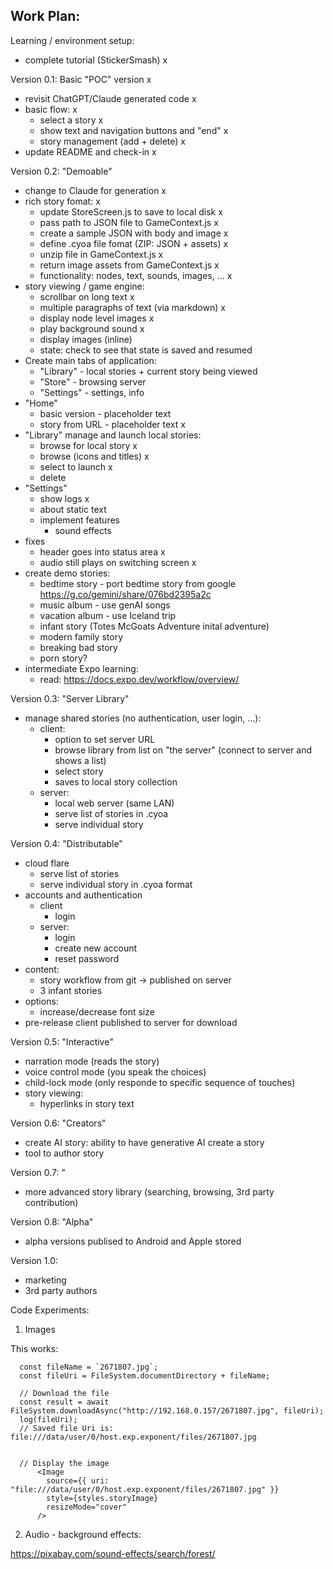 Work Plan:
----------

Learning / environment setup:

- complete tutorial (StickerSmash) x

Version 0.1: Basic "POC" version x
- revisit ChatGPT/Claude generated code x
- basic flow: x
   - select a story x
   - show text and navigation buttons and "end" x
   - story management (add + delete) x
- update README and check-in x

Version 0.2: "Demoable"
- change to Claude for generation x
- rich story fomat: x
   - update StoreScreen.js to save to local disk x
   - pass path to JSON file to GameContext.js x
   - create a sample JSON with body and image x
   - define .cyoa file fomat (ZIP: JSON + assets) x
   - unzip file in GameContext.js x
   - return image assets from GameContext.js x
   - functionality: nodes, text, sounds, images, ... x
- story viewing / game engine:
   - scrollbar on long text x
   - multiple paragraphs of text (via markdown) x
   - display node level images x
   - play background sound x
   - display images (inline)
   - state: check to see that state is saved and resumed
- Create main tabs of application:
   - "Library" - local stories + current story being viewed
   - "Store" - browsing server
   - "Settings" - settings, info
- "Home"
   - basic version - placeholder text
   - story from URL - placeholder text x
- "Library" manage and launch local stories:
   - browse for local story x
   - browse (icons and titles) x
   - select to launch x
   - delete
- "Settings"
   - show logs x
   - about static text
   - implement features
      - sound effects
- fixes
   - header goes into status area x
   - audio still plays on switching screen x
- create demo stories:
   - bedtime story - port bedtime story from google https://g.co/gemini/share/076bd2395a2c
   - music album - use genAI songs
   - vacation album - use Iceland trip
   - infant story (Totes McGoats Adventure inital adventure)
   - modern family story
   - breaking bad story
   - porn story?
- intermediate Expo learning:
   - read: https://docs.expo.dev/workflow/overview/

Version 0.3: "Server Library"
- manage shared stories (no authentication, user login, ...):
   - client:
      - option to set server URL
      - browse library from list on "the server" (connect to server and shows a list)
      - select story
      - saves to local story collection
   - server:
      - local web server (same LAN)
      - serve list of stories in .cyoa
      - serve individual story

Version 0.4: "Distributable"
- cloud flare
   - serve list of stories
   - serve individual story in .cyoa format
- accounts and authentication
    - client
      - login
    - server:
      - login
      - create new account
      - reset password
- content:
   - story workflow from git -> published on server
   - 3 infant stories
- options:
   - increase/decrease font size
- pre-release client published to server for download

Version 0.5: "Interactive"
- narration mode (reads the story)
- voice control mode (you speak the choices)
- child-lock mode (only responde to specific sequence of touches)
- story viewing:
   - hyperlinks in story text

Version 0.6: "Creators"
- create AI story: ability to have generative AI create a story
- tool to author story

Version 0.7: "
- more advanced story library (searching, browsing, 3rd party contribution)

Version 0.8: "Alpha"
- alpha versions publised to Android and Apple stored

Version 1.0:
- marketing
- 3rd party authors




Code Experiments:

1. Images

This works:

      const fileName = `2671807.jpg`;
      const fileUri = FileSystem.documentDirectory + fileName;

      // Download the file
      const result = await FileSystem.downloadAsync("http://192.168.0.157/2671807.jpg", fileUri);
      log(fileUri);      
      // Saved file Uri is: file:///data/user/0/host.exp.exponent/files/2671807.jpg


      // Display the image
          <Image
            source={{ uri: "file:///data/user/0/host.exp.exponent/files/2671807.jpg" }}
            style={styles.storyImage}
            resizeMode="cover"
          />


2. Audio - background effects:

https://pixabay.com/sound-effects/search/forest/
